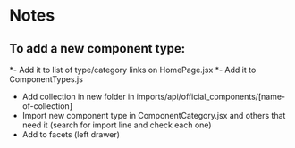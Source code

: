 # Notes

## To add a new component type:

*- Add it to list of type/category links on HomePage.jsx
*- Add it to ComponentTypes.js
- Add collection in new folder in imports/api/official_components/[name-of-collection]
- Import new component type in ComponentCategory.jsx and others that need it (search for import line and check each one)
- Add to facets (left drawer)
